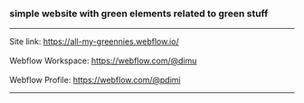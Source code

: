 ### simple website with green elements related to green stuff
***
Site link: https://all-my-greennies.webflow.io/ \
\
Webflow Workspace: https://webflow.com/@dimu \
\
Webflow Profile: https://webflow.com/@pdimi

---
